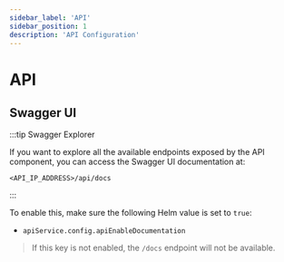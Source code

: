 ```yaml
---
sidebar_label: 'API'
sidebar_position: 1
description: 'API Configuration'
---
```


# API

## Swagger UI

:::tip Swagger Explorer

If you want to explore all the available endpoints exposed by the API component, you can access the Swagger UI documentation at:

```text
<API_IP_ADDRESS>/api/docs
```

:::

To enable this, make sure the following Helm value is set to `true`:

- `apiService.config.apiEnableDocumentation`

> If this key is not enabled, the `/docs` endpoint will not be available.

